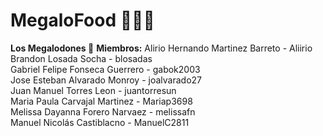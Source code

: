 # MegaloFood 🍔🍟🍦

**Los Megalodones 🦈**
**Miembros:** 
Alirio Hernando Martinez Barreto - Aliirio    
Brandon Losada Socha - blosadas  
Gabriel Felipe Fonseca Guerrero - gabok2003  
Jose Esteban Alvarado Monroy - joalvarado27  
Juan Manuel Torres Leon - juantorresun  
Maria Paula Carvajal Martinez - Mariap3698  
Melissa Dayanna Forero Narvaez - melissafn  
Manuel Nicolás Castiblacno - ManuelC2811  
